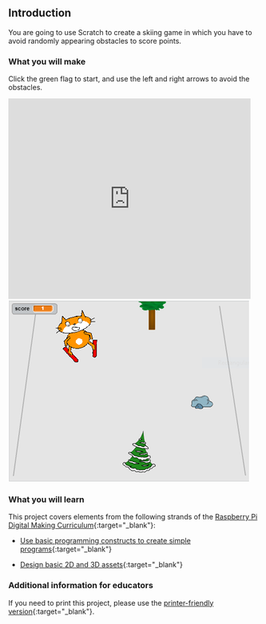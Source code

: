 ## Introduction

You are going to use Scratch to create a skiing game in which you have to avoid randomly appearing obstacles to score points.

### What you will make

Click the green flag to start, and use the left and right arrows to avoid the obstacles.

<div class="scratch-preview">
  <iframe allowtransparency="true" width="485" height="402" src="https://scratch.mit.edu/projects/embed/197495229/?autostart=false" frameborder="0"></iframe>
  <img src="images/skiing-final.png">
</div>

### What you will learn

This project covers elements from the following strands of the [Raspberry Pi Digital Making Curriculum](http://rpf.io/curriculum){:target="_blank"}:

+ [Use basic programming constructs to create simple programs](https://www.raspberrypi.org/curriculum/programming/creator){:target="_blank"}

+ [Design basic 2D and 3D assets](https://www.raspberrypi.org/curriculum/design/creator){:target="_blank"}

### Additional information for educators

If you need to print this project, please use the [printer-friendly version](https://projects.raspberrypi.org/en/projects/scratch-goes-skiing/print){:target="_blank"}.

